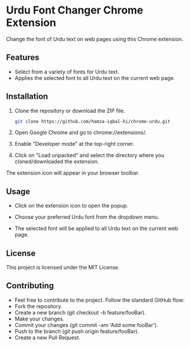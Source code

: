 # Urdu Font Changer Chrome Extension

Change the font of Urdu text on web pages using this Chrome extension.

## Features

- Select from a variety of fonts for Urdu text.
- Applies the selected font to all Urdu text on the current web page.

## Installation

1. Clone the repository or download the ZIP file.
   ```bash
   git clone https://github.com/hamza-iqbal-hi/chrome-urdu.git
   ```
2. Open Google Chrome and go to chrome://extensions/.

3. Enable "Developer mode" at the top-right corner.

4. Click on "Load unpacked" and select the directory where you cloned/downloaded the extension.

The extension icon will appear in your browser toolbar.

## Usage

- Click on the extension icon to open the popup.

- Choose your preferred Urdu font from the dropdown menu.

- The selected font will be applied to all Urdu text on the current web page.

## License

This project is licensed under the MIT License.

## Contributing

- Feel free to contribute to the project. Follow the standard GitHub flow:
- Fork the repository.
- Create a new branch (git checkout -b feature/fooBar).
- Make your changes.
- Commit your changes (git commit -am 'Add some fooBar').
- Push to the branch (git push origin feature/fooBar).
- Create a new Pull Request.
